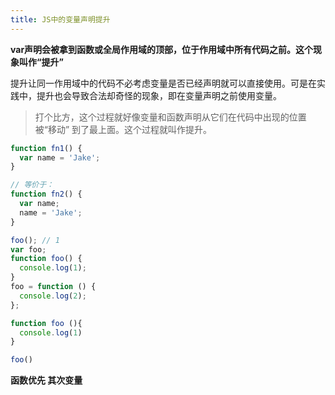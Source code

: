 ```yaml
---
title: JS中的变量声明提升
---
```


**var声明会被拿到函数或全局作用域的顶部，位于作用域中所有代码之前。这个现象叫作“提升”**

提升让同一作用域中的代码不必考虑变量是否已经声明就可以直接使用。可是在实践中，提升也会导致合法却奇怪的现象，即在变量声明之前使用变量。

>打个比方，这个过程就好像变量和函数声明从它们在代码中出现的位置被“移动”
到了最上面。这个过程就叫作提升。

```js
function fn1() {
  var name = 'Jake';
}

// 等价于：
function fn2() {
  var name;
  name = 'Jake';
}
```

```js
foo(); // 1
var foo;
function foo() {
  console.log(1);
}
foo = function () {
  console.log(2);
};

```

```js
function foo (){
  console.log(1)
}

foo()


```

**函数优先 其次变量**